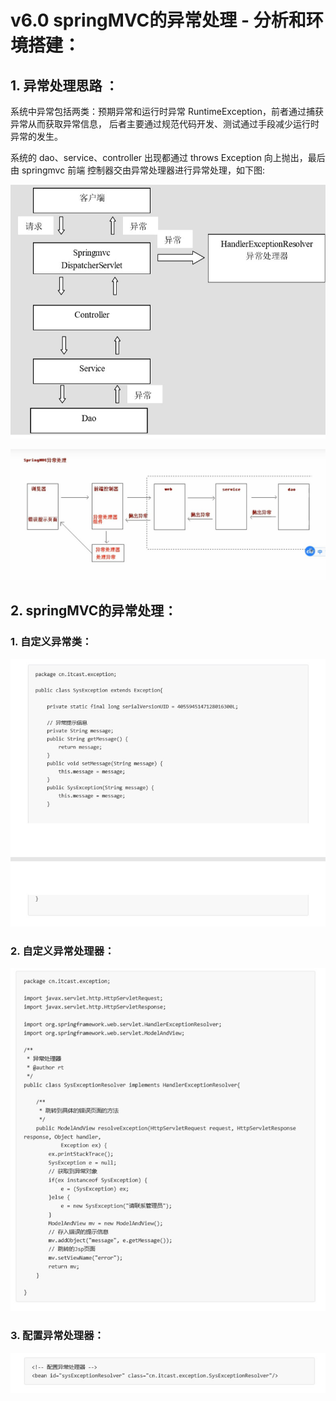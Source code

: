 # v6.0  springMVC的异常处理 - 分析和环境搭建：



## 1. 异常处理思路 ：

系统中异常包括两类：预期异常和运行时异常 RuntimeException，前者通过捕获异常从而获取异常信息， 后者主要通过规范代码开发、测试通过手段减少运行时异常的发生。
 
 系统的 dao、service、controller 出现都通过 throws Exception 向上抛出，最后由 springmvc 前端 控制器交由异常处理器进行异常处理，如下图:
 

![](img/16.jpg)

![](img/17.jpg)


## 2. springMVC的异常处理：


### 1. 自定义异常类：

![](img/13.jpg)



### 2. 自定义异常处理器：

![](img/14.jpg)


### 3.  配置异常处理器：

![](img/15.jpg)